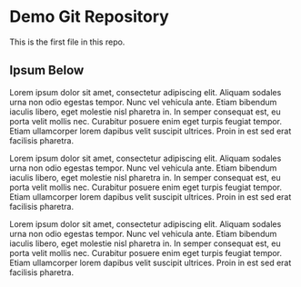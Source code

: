 # Demo Git Repository


This is the first file in this repo.



## Ipsum Below


Lorem ipsum dolor sit amet, consectetur adipiscing elit.
 Aliquam sodales urna non odio egestas tempor.
 Nunc vel vehicula ante.
 Etiam bibendum iaculis libero, eget molestie nisl pharetra in.
 In semper consequat est, eu porta velit mollis nec. Curabitur posuere enim eget turpis feugiat tempor.
 Etiam ullamcorper lorem dapibus velit suscipit ultrices. Proin in est sed erat facilisis pharetra.


Lorem ipsum dolor sit amet, consectetur adipiscing elit.
 Aliquam sodales urna non odio egestas tempor.
 Nunc vel vehicula ante.
 Etiam bibendum iaculis libero, eget molestie nisl pharetra in.
 In semper consequat est, eu porta velit mollis nec. Curabitur posuere enim eget turpis feugiat tempor.
 Etiam ullamcorper lorem dapibus velit suscipit ultrices. Proin in est sed erat facilisis pharetra.



Lorem ipsum dolor sit amet, consectetur adipiscing elit.
 Aliquam sodales urna non odio egestas tempor.
 Nunc vel vehicula ante.
 Etiam bibendum iaculis libero, eget molestie nisl pharetra in.
 In semper consequat est, eu porta velit mollis nec. Curabitur posuere enim eget turpis feugiat tempor.
 Etiam ullamcorper lorem dapibus velit suscipit ultrices. Proin in est sed erat facilisis pharetra.